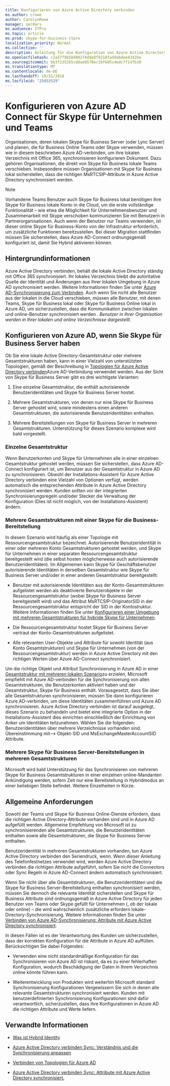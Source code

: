 ```yaml
---
title: Konfigurieren von Azure Active Directory verbinden
ms.author: crowe
author: CarolynRowe
manager: serdars
ms.audience: ITPro
ms.topic: article
ms.prod: skype-for-business-itpro
localization_priority: Normal
ms.collection: ''
description: Anleitung für die Konfiguration von Azure Active Directory verbinden in einer hybridumgebung.
ms.openlocfilehash: c2a57f9b58d88274dde8f9218faddabdee4342be
ms.sourcegitcommit: bb3f235265cddae9578ec1bf605c4edc7f14fb30
ms.translationtype: MT
ms.contentlocale: de-DE
ms.lasthandoff: 10/31/2018
ms.locfileid: "25853529"
---
```

# <a name="configure-azure-ad-connect-for-skype-for-business-and-teams"></a>Konfigurieren von Azure AD Connect für Skype für Unternehmen und Teams 
 
Organisationen, deren lokalen Skype für Business Server (oder Lync Server) und planen, die für Business Online Teams oder Skype verwenden, müssen wie in diesem beschrieben Azure AD-verbinden, um ihre lokalen Verzeichnis mit Office 365, synchronisieren konfigurieren Dokument.  Dazu gehören Organisationen, die direkt von Skype für Business lokale Teams verschieben. Insbesondere müssen Organisationen mit Skype für Business lokal sicherstellen, dass die richtigen MsRTCSIP-Attribute in Azure Active Directory synchronisiert werden. 

> [!NOTE]
> Vorhandene Teams Benutzer auch Skype für Business lokal benötigen ihre Skype für Business lokale Konto in die Cloud, um die erste vollständige Funktionalität – wie etwa die Möglichkeit für Unternehmensbenutzer und Zusammenarbeit mit Skype verschoben kommunizieren Sie mit Benutzern in Partnerorganisationen. Auch wenn der Benutzer nur Teams verwenden, ist dieser online Skype für Business-Konto von der Infrastruktur erforderlich, um zusätzliche Funktionen bereitzustellen.  Bei dieser Migration stattfinden müssen Sie sicherstellen, dass Azure AD-Connect ordnungsgemäß konfiguriert ist, damit Sie Hybrid aktivieren können.
 

## <a name="background-information"></a>Hintergrundinformationen

Azure Active Directory verbinden, behält die lokale Active Directory ständig mit Office 365 synchronisiert.  Ihr lokales Verzeichnis bleibt die autoritative Quelle der Identität und Änderungen aus Ihrer lokalen Umgebung in Azure AD synchronisiert werden. Weitere Informationen finden Sie unter [Azure AD-Synchronisierung zum Verbinden](https://docs.microsoft.com/en-us/azure/active-directory/hybrid/how-to-connect-sync-whatis).  Auch wenn Sie nicht alle Benutzer aus der lokalen in die Cloud verschieben, müssen alle Benutzer, mit denen Teams, Skype für Business lokal oder Skype für Business Online lokal in Azure AD, um sicherzustellen, dass die Kommunikation zwischen lokalen und online-Benutzer synchronisiert werden . *Benutzer in Ihrer Organisation werden in Ihrer lokalen und online Verzeichnisse dargestellt.*


## <a name="configuring-azure-ad-when-you-have-skype-for-business-server"></a>Konfigurieren von Azure AD, wenn Sie Skype für Business Server haben 

Ob Sie eine lokale Active Directory-Gesamtstruktur oder mehrere Gesamtstrukturen haben, kann in einer Vielzahl von unterstützten Topologien, gemäß der Beschreibung in [Topologien für Azure Active Directory verbinden](https://docs.microsoft.com/en-us/azure/active-directory/hybrid/plan-connect-topologies)Azure AD-Verbindung verwendet werden.  Aus der Sicht von Skype für Business Server gibt es drei wichtigste Varianten: 

1. Eine einzelne Gesamtstruktur, die enthält autorisierende Benutzeridentitäten und Skype für Business Server hostet. 

2. Mehrere Gesamtstrukturen, von denen nur eine Skype für Business Server gehostet wird, sowie mindestens einen anderen Gesamtstrukturen, die autorisierende Benutzeridentitäten enthalten. 

3. Mehrere Bereitstellungen von Skype für Business Server in mehreren Gesamtstrukturen. Unterstützung für dieses Szenario komplexe wird bald vorgestellt.

### <a name="single-forest"></a>Einzelne Gesamtstruktur 

Wenn Benutzerkonten und Skype für Unternehmen alle in einer einzelnen Gesamtstruktur gehostet werden, müssen Sie sicherstellen, dass Azure AD-Connect konfiguriert ist, um Benutzer aus der Gesamtstruktur in Azure AD zu synchronisieren.  Obwohl der Installations-Assistent für Azure Active Directory verbinden eine Vielzahl von Optionen verfügt, werden automatisch die entsprechenden Attribute in Azure Active Directory synchronisiert werden. Kunden sollten vor der integrierten Synchronisierungsregeln und/oder Stecker die Verwaltung der Konfiguration (Dies ist nicht möglich, von der Installations-Assistent) ändern.  

### <a name="multiple-forests-with-one-skype-for-business-deployment"></a>Mehrere Gesamtstrukturen mit einer Skype für die Business-Bereitstellung 

In diesem Szenario wird häufig als einer Topologie mit Ressourcengesamtstruktur bezeichnet. Autorisierende Benutzeridentität in einer oder mehreren Konto Gesamtstrukturen gehostet werden, und Skype für Unternehmen in einer separaten Ressourcengesamtstruktur bereitgestellt wird (die selbst hosten möglicherweise auch autorisierende Benutzeridentitäten). Im Allgemeinen kann Skype für Geschäftsbenutzer autorisierende Identitäten in derselben Gesamtstruktur wie Skype für Business Server und/oder in einer anderen Gesamtstruktur bereitgestellt: 

- Benutzer mit autorisierende Identitäten aus der Konto-Gesamtstrukturen aufgelistet werden als deaktivierte Benutzerobjekte in der Ressourcengesamtstruktur (wobei Skype für Business Server bereitgestellt wird) und das Attribut MsRTCSIP-OriginatorSID in der Ressourcengesamtstruktur entspricht der SID in der Kontostruktur. Weitere Informationen finden Sie unter [Konfigurieren einer Umgebung mit mehreren Gesamtstrukturen für hybride Skype für Unternehmen](configure-a-multi-forest-environment-for-hybrid.md).

- Die Ressourcengesamtstruktur hostet Skype für Business Server vertraut der Konto-Gesamtstrukturen aufgelistet.  

- Alle relevanten User-Objekte und Attribute für sowohl Identität (aus Konto Gesamtstrukturen) und Skype für Unternehmen (von der Ressourcengesamtstruktur) werden in Azure Active Directory mit den richtigen Werten über Azure AD-Connect synchronisiert.  

 Um die richtige Objekt und Attribut Synchronisierung in Azure AD in einer [Gesamtstruktur mit mehreren lokalen Szenario](configure-a-multi-forest-environment-for-hybrid.md)zu erzielen, Microsoft empfiehlt mit Azure AD-verbinden für die Synchronisierung von allen Gesamtstrukturen, die Benutzerkonten aktiviert haben und der Gesamtstruktur, Skype für Business enthält.  Vorausgesetzt, dass Sie über alle Gesamtstrukturen synchronisieren, müssen Sie dann konfigurieren Azure AD-verbinden, um diese Identitäten zusammenführen und Azure AD synchronisieren. Azure Active Directory verbinden ist darauf ausgelegt, dieses Szenario zu behandeln und bietet eine integrierte Option in der Installations-Assistent dies einrichten einschließlich der Einrichtung von Anker um Identitäten teilzunehmen.  Wählen Sie die folgenden: Benutzeridentitäten über mehrere Verzeichnisse vorhanden sind. Übereinstimmung mit--> Objekt-SID und MsExchangeMasterAccountSID Attribute.


### <a name="multiple-skype-for-business-server-deployments-in-multiple-forests"></a>Mehrere Skype für Business Server-Bereitstellungen in mehreren Gesamtstrukturen 

Microsoft wird bald Unterstützung für das Synchronisieren von mehreren Skype für Business Gesamtstrukturen in einer einzelnen online-Mandanten Ankündigung werden, sofern Zeit nur eine Bereitstellung in Hybridmodus an einer beliebigen Stelle befindet. Weitere Einzelheiten in Kürze. 

## <a name="general-requirements"></a>Allgemeine Anforderungen 

Sowohl der Teams und Skype für Business Online-Dienste erfordern, dass die richtigen Active Directory-Attribute vorhanden sind und in Azure AD aufgefüllt werden.  Allgemeine Empfehlung von Microsoft ist zu synchronisierenden alle Gesamtstrukturen, die Benutzeridentitäten enthalten sowie alle Gesamtstrukturen, die Skype für Business Server enthalten.

 Benutzeridentität in mehreren Gesamtstrukturen vorhanden, tun Azure Active Directory verbinden den Seriendruck, wenn. Wenn dieser Anleitung des Telefonfestnetzes verwendet wird, werden Azure Active Directory verbinden die richtigen Attribute aufgeführt, sofern Sie nicht die Connectors oder Sync Regeln in Azure AD-Connect ändern automatisch synchronisiert. 
  
Wenn Sie nicht über alle Gesamtstrukturen, die Benutzeridentitäten und die Skype für Business Server-Bereitstellung enthalten synchronisiert werden, müssen Sie dennoch die relevante Identität sicherstellen und Skype für Business Attribute sind ordnungsgemäß in Azure Active Directory für jeden Benutzer von Teams oder Skype gefüllt für Unternehmen (, ob der lokale oder online) – die wird wahrscheinlich zusätzliche erfordern lokale-Directory-Synchronisierung. Weitere Informationen finden Sie unter [Verbinden von Azure AD-Synchronisierung: Attribute mit Azure Active Directory synchronisiert](https://docs.microsoft.com/en-us/azure/active-directory/hybrid/reference-connect-sync-attributes-synchronized).

In diesen Fällen ist es der Verantwortung des Kunden um sicherzustellen, dass der korrekten Konfiguration für die Attribute in Azure AD auffüllen. Berücksichtigen Sie dabei Folgendes: 

- Verwenden eine nicht standardmäßige Konfiguration für das Synchronisieren von Azure AD ist riskant, da es zu einer fehlerhaften Konfiguration, wodurch Beschädigung der Daten in Ihrem Verzeichnis online könnte führen kann.

- Weiterentwicklung von Produkten wird weiterhin Microsoft standard Synchronisierung Konfigurationen Vergewissern Sie sich in denen alle relevante Gesamtstrukturen synchronisiert werden. Kunden mit benutzerdefinierten Synchronisierung Konfigurationen sind dafür verantwortlich, sicherzustellen, dass ihre Konfigurationen in Azure AD die richtigen Attribute und Werte liefern. 

## <a name="related-information"></a>Verwandte Informationen

- [Was ist Hybrid Identity](https://docs.microsoft.com/en-us/azure/active-directory/hybrid/whatis-hybrid-identity?toc=%2Fen-us%2Fazure%2Factive-directory%2Fhybrid%2FTOC.json&bc=%2Fen-us%2Fazure%2Fbread%2Ftoc.json)

- [Azure Active Directory verbinden Sync: Verständnis und die Synchronisierung anpassen](https://docs.microsoft.com/en-us/azure/active-directory/hybrid/how-to-connect-sync-whatis)

- [Verbinden von Topologien für Azure AD](https://docs.microsoft.com/en-us/azure/active-directory/hybrid/plan-connect-topologies)

- [Azure Active Directory verbinden Sync: Attribute mit Azure Active Directory synchronisiert.](https://docs.microsoft.com/en-us/azure/active-directory/hybrid/reference-connect-sync-attributes-synchronized)
